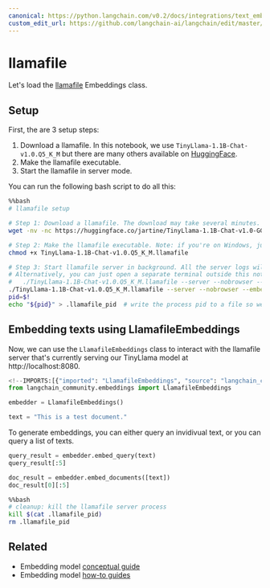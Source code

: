 ```yaml
---
canonical: https://python.langchain.com/v0.2/docs/integrations/text_embedding/llamafile/
custom_edit_url: https://github.com/langchain-ai/langchain/edit/master/docs/docs/integrations/text_embedding/llamafile.ipynb
---
```


# llamafile

Let's load the [llamafile](https://github.com/Mozilla-Ocho/llamafile) Embeddings class.

## Setup

First, the are 3 setup steps:

1. Download a llamafile. In this notebook, we use `TinyLlama-1.1B-Chat-v1.0.Q5_K_M` but there are many others available on [HuggingFace](https://huggingface.co/models?other=llamafile).
2. Make the llamafile executable.
3. Start the llamafile in server mode.

You can run the following bash script to do all this:

```bash
%%bash
# llamafile setup

# Step 1: Download a llamafile. The download may take several minutes.
wget -nv -nc https://huggingface.co/jartine/TinyLlama-1.1B-Chat-v1.0-GGUF/resolve/main/TinyLlama-1.1B-Chat-v1.0.Q5_K_M.llamafile

# Step 2: Make the llamafile executable. Note: if you're on Windows, just append '.exe' to the filename.
chmod +x TinyLlama-1.1B-Chat-v1.0.Q5_K_M.llamafile

# Step 3: Start llamafile server in background. All the server logs will be written to 'tinyllama.log'.
# Alternatively, you can just open a separate terminal outside this notebook and run: 
#   ./TinyLlama-1.1B-Chat-v1.0.Q5_K_M.llamafile --server --nobrowser --embedding
./TinyLlama-1.1B-Chat-v1.0.Q5_K_M.llamafile --server --nobrowser --embedding > tinyllama.log 2>&1 &
pid=$!
echo "${pid}" > .llamafile_pid  # write the process pid to a file so we can terminate the server later
```

## Embedding texts using LlamafileEmbeddings

Now, we can use the `LlamafileEmbeddings` class to interact with the llamafile server that's currently serving our TinyLlama model at http://localhost:8080.

```python
<!--IMPORTS:[{"imported": "LlamafileEmbeddings", "source": "langchain_community.embeddings", "docs": "https://api.python.langchain.com/en/latest/embeddings/langchain_community.embeddings.llamafile.LlamafileEmbeddings.html", "title": "llamafile"}]-->
from langchain_community.embeddings import LlamafileEmbeddings
```

```python
embedder = LlamafileEmbeddings()
```

```python
text = "This is a test document."
```

To generate embeddings, you can either query an invidivual text, or you can query a list of texts.

```python
query_result = embedder.embed_query(text)
query_result[:5]
```

```python
doc_result = embedder.embed_documents([text])
doc_result[0][:5]
```

```bash
%%bash
# cleanup: kill the llamafile server process
kill $(cat .llamafile_pid)
rm .llamafile_pid
```

## Related

- Embedding model [conceptual guide](/docs/concepts/#embedding-models)
- Embedding model [how-to guides](/docs/how_to/#embedding-models)